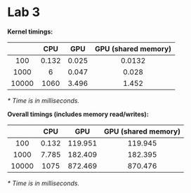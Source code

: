 # Lab 3

**Kernel timings:**

|       | CPU   | GPU   | GPU (shared memory) |
| :---: | :--:  | :--:  | :------:            |
| 100   | 0.132 | 0.025 | 0.0132              |
| 1000  | 6     | 0.047 | 0.028               |
| 10000 | 1060  | 3.496 | 1.452               |

*\* Time is in milliseconds.*


**Overall timings (includes memory read/writes):**

|       | CPU   | GPU     | GPU (shared memory) |
| :---: | :--:  | :--:    | :------:            |
| 100   | 0.132 | 119.951 | 119.945             |
| 1000  | 7.785 | 182.409 | 182.395             |
| 10000 | 1075  | 872.469 | 870.476             |

*\* Time is in milliseconds.*

